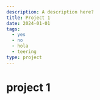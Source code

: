 ```yaml
---
description: A description here?
title: Project 1
date: 2024-01-01
tags:
  - yes
  - no
  - hola
  - teering
type: project
---
```

# project 1